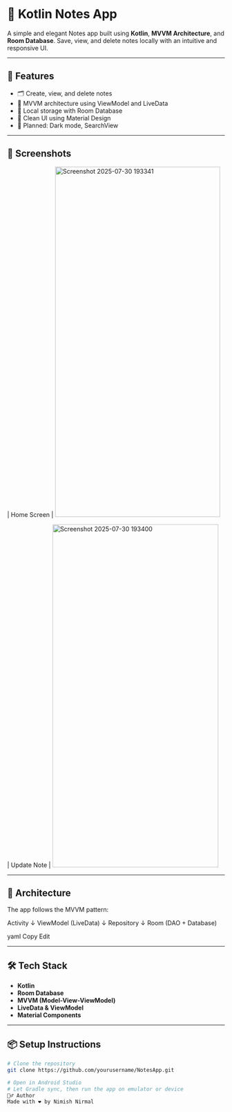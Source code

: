 # 📝 Kotlin Notes App

A simple and elegant Notes app built using **Kotlin**, **MVVM Architecture**, and **Room Database**. Save, view, and delete notes locally with an intuitive and responsive UI.

---

## 🚀 Features

- 🗂 Create, view, and delete notes
- 🔄 MVVM architecture using ViewModel and LiveData
- 💾 Local storage with Room Database
- 🎨 Clean UI using Material Design
- 🌙 Planned: Dark mode, SearchView

---

## 📸 Screenshots

| Home Screen |
<img width="382" height="810" alt="Screenshot 2025-07-30 193341" src="https://github.com/user-attachments/assets/71c06478-b87e-4801-aed4-ccd8f993f76c" />

| Update Note |
<img width="384" height="793" alt="Screenshot 2025-07-30 193400" src="https://github.com/user-attachments/assets/0830ed67-a9a8-42e9-bf39-1641b96c3dd5" />

---

## 🧠 Architecture

The app follows the MVVM pattern:

Activity
↓
ViewModel (LiveData)
↓
Repository
↓
Room (DAO + Database)

yaml
Copy
Edit

---

## 🛠️ Tech Stack

- **Kotlin**
- **Room Database**
- **MVVM (Model-View-ViewModel)**
- **LiveData & ViewModel**
- **Material Components**

---

## 📦 Setup Instructions

```bash
# Clone the repository
git clone https://github.com/yourusername/NotesApp.git

# Open in Android Studio
# Let Gradle sync, then run the app on emulator or device
🙋‍♂️ Author
Made with ❤️ by Nimish Nirmal

